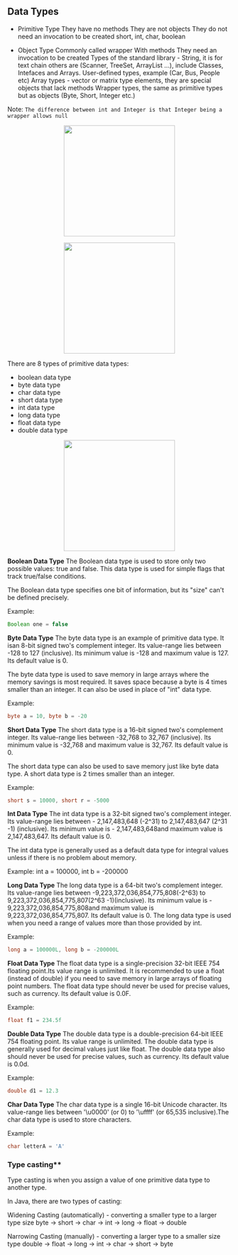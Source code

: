 ## Data Types

- Primitive Type
They have no methods
They are not objects
They do not need an invocation to be created
short, int, char, boolean

- Object Type
Commonly called wrapper
With methods
They need an invocation to be created
Types of the standard library - String, it is for text chain others are (Scanner, TreeSet, ArrayList ...), include Classes, Intefaces and Arrays.
User-defined types, example (Car, Bus, People etc)
Array types - vector or matrix type elements, they are special objects that lack methods
Wrapper types, the same as primitive types but as objects (Byte, Short, Integer etc.)

Note: ```The difference between int and Integer is that Integer being a wrapper allows null```

<p align="center">
<img height="250" src="https://github.com/alejoalvarez/Images/blob/trunk/Java/primitiveType.jpeg">
</p>

<p align="center">
<img height="250" src="https://github.com/alejoalvarez/Images/blob/trunk/Java/objectType.jpeg">
</p>

There are 8 types of primitive data types:

- boolean data type
- byte data type
- char data type
- short data type
- int data type
- long data type
- float data type
- double data type

<p align="center">
<img height="250" src="https://github.com/alejoalvarez/Images/blob/trunk/Java/java-datatypes.jpeg">
</p>

**Boolean Data Type**
The Boolean data type is used to store only two possible values: true and false. This data type is used for simple flags that track true/false conditions.

The Boolean data type specifies one bit of information, but its "size" can't be defined precisely.

Example: 
```java
Boolean one = false
```

**Byte Data Type**
The byte data type is an example of primitive data type. It isan 8-bit signed two's complement integer. Its value-range lies between -128 to 127 (inclusive). Its minimum value is -128 and maximum value is 127. Its default value is 0.

The byte data type is used to save memory in large arrays where the memory savings is most required. It saves space because a byte is 4 times smaller than an integer. It can also be used in place of "int" data type.

Example: 
```java
byte a = 10, byte b = -20
```

**Short Data Type**
The short data type is a 16-bit signed two's complement integer. Its value-range lies between -32,768 to 32,767 (inclusive). Its minimum value is -32,768 and maximum value is 32,767. Its default value is 0.

The short data type can also be used to save memory just like byte data type. A short data type is 2 times smaller than an integer.

Example:
```java
short s = 10000, short r = -5000
```

**Int Data Type**
The int data type is a 32-bit signed two's complement integer. Its value-range lies between - 2,147,483,648 (-2^31) to 2,147,483,647 (2^31 -1) (inclusive). Its minimum value is - 2,147,483,648and maximum value is 2,147,483,647. Its default value is 0.

The int data type is generally used as a default data type for integral values unless if there is no problem about memory.

Example: 
int a = 100000, int b = -200000

**Long Data Type**
The long data type is a 64-bit two's complement integer. Its value-range lies between -9,223,372,036,854,775,808(-2^63) to 9,223,372,036,854,775,807(2^63 -1)(inclusive). Its minimum value is - 9,223,372,036,854,775,808and maximum value is 9,223,372,036,854,775,807. Its default value is 0. The long data type is used when you need a range of values more than those provided by int.

Example:
```java 
long a = 100000L, long b = -200000L
``` 

**Float Data Type**
The float data type is a single-precision 32-bit IEEE 754 floating point.Its value range is unlimited. It is recommended to use a float (instead of double) if you need to save memory in large arrays of floating point numbers. The float data type should never be used for precise values, such as currency. Its default value is 0.0F.

Example: 
```java
float f1 = 234.5f
```

**Double Data Type**
The double data type is a double-precision 64-bit IEEE 754 floating point. Its value range is unlimited. The double data type is generally used for decimal values just like float. The double data type also should never be used for precise values, such as currency. Its default value is 0.0d.

Example: 
```java
double d1 = 12.3
```

**Char Data Type**
The char data type is a single 16-bit Unicode character. Its value-range lies between '\u0000' (or 0) to '\uffff' (or 65,535 inclusive).The char data type is used to store characters.

Example: 
```java
char letterA = 'A'
```

### Type casting**

Type casting is when you assign a value of one primitive data type to another type.

In Java, there are two types of casting:

Widening Casting (automatically) - converting a smaller type to a larger type size
byte -> short -> char -> int -> long -> float -> double

Narrowing Casting (manually) - converting a larger type to a smaller size type
double -> float -> long -> int -> char -> short -> byte